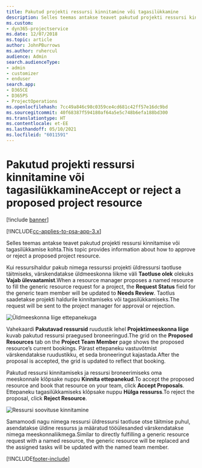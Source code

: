 ```yaml
---
title: Pakutud projekti ressursi kinnitamine või tagasilükkamine
description: Selles teemas antakse teavet pakutud projekti ressursi kinnitamise või tagasilükkamise kohta.
ms.custom:
- dyn365-projectservice
ms.date: 12/07/2018
ms.topic: article
author: JohnPBurrows
ms.author: ruhercul
audience: Admin
search.audienceType:
- admin
- customizer
- enduser
search.app:
- D365CE
- D365PS
- ProjectOperations
ms.openlocfilehash: 7cc49a846c98c0359ce4cd681c42ff57e16dc9bd
ms.sourcegitcommit: 40f68387f594180af64a5e5c748b6efa188bd300
ms.translationtype: HT
ms.contentlocale: et-EE
ms.lasthandoff: 05/10/2021
ms.locfileid: "6011591"
---
```

# <a name="accept-or-reject-a-proposed-project-resource"></a><span data-ttu-id="9af86-103">Pakutud projekti ressursi kinnitamine või tagasilükkamine</span><span class="sxs-lookup"><span data-stu-id="9af86-103">Accept or reject a proposed project resource</span></span>

[!include [banner](../includes/psa-now-project-operations.md)]

[!INCLUDE[cc-applies-to-psa-app-3.x](../includes/cc-applies-to-psa-app-3x.md)]

<span data-ttu-id="9af86-104">Selles teemas antakse teavet pakutud projekti ressursi kinnitamise või tagasilükkamise kohta.</span><span class="sxs-lookup"><span data-stu-id="9af86-104">This topic provides information about how to approve or reject a proposed project resource.</span></span>

<span data-ttu-id="9af86-105">Kui ressursihaldur pakub nimega ressurssi projekti üldressursi taotluse täitmiseks, värskendatakse üldmeeskonna liikme väli **Taotluse olek** olekuks **Vajab ülevaatamist**.</span><span class="sxs-lookup"><span data-stu-id="9af86-105">When a resource manager proposes a named resource to fill the generic resource request for a project, the **Request Status** field for the generic team member will be updated to **Needs Review**.</span></span> <span data-ttu-id="9af86-106">Taotlus saadetakse projekti haldurile kinnitamiseks või tagasilükkamiseks.</span><span class="sxs-lookup"><span data-stu-id="9af86-106">The request will be sent to the project manager for approval or rejection.</span></span>

![Üldmeeskonna liige ettepanekuga](media/RM-how-to-19.png)

<span data-ttu-id="9af86-108">Vahekaardi **Pakutavad ressursid** ruudustik lehel **Projektimeeskonna liige** kuvab pakutud ressursi praegused broneeringud.</span><span class="sxs-lookup"><span data-stu-id="9af86-108">The grid on the **Proposed Resources** tab on the **Project Team Member** page shows the proposed resource’s current bookings.</span></span> <span data-ttu-id="9af86-109">Pärast ettepaneku vastuvõtmist värskendatakse ruudustikku, et seda broneeringut kajastada.</span><span class="sxs-lookup"><span data-stu-id="9af86-109">After the proposal is accepted, the grid is updated to reflect that booking.</span></span> 

<span data-ttu-id="9af86-110">Pakutud ressursi kinnitamiseks ja ressursi broneerimiseks oma meeskonnale klõpsake nuppu **Kinnita ettepanekud**.</span><span class="sxs-lookup"><span data-stu-id="9af86-110">To accept the proposed resource and book that resource on your team, click **Accept Proposals**.</span></span>  
<span data-ttu-id="9af86-111">Ettepaneku tagasilükkamiseks klõpsake nuppu **Hülga ressurss**.</span><span class="sxs-lookup"><span data-stu-id="9af86-111">To reject the proposal, click **Reject Resource**.</span></span>

![Ressursi soovituse kinnitamine](media/RM-how-to-20.png) 

<span data-ttu-id="9af86-113">Samamoodi nagu nimega ressursi üldressursi taotluse otse täitmise puhul, asendatakse üldine ressurss ja määratud tööülesanded värskendatakse nimega meeskonnaliikmega.</span><span class="sxs-lookup"><span data-stu-id="9af86-113">Similar to directly fulfilling a generic resource request with a named resource, the generic resource will be replaced and the assigned tasks will be updated with the named team member.</span></span>


[!INCLUDE[footer-include](../includes/footer-banner.md)]